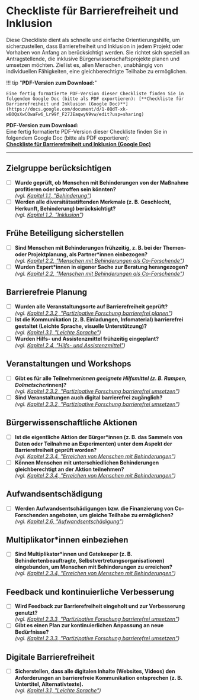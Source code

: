 # Checkliste für Barrierefreiheit und Inklusion

Diese Checkliste dient als schnelle und einfache Orientierungshilfe, um sicherzustellen, dass Barrierefreiheit und Inklusion in jedem Projekt oder Vorhaben von Anfang an berücksichtigt werden. Sie richtet sich speziell an Antragstellende, die inklusive Bürgerwissenschaftsprojekte planen und umsetzen möchten. Ziel ist es, allen Menschen, unabhängig von individuellen Fähigkeiten, eine gleichberechtigte Teilhabe zu ermöglichen.

!!! tip "**PDF-Version zum Download:**"
	
    Eine fertig formatierte PDF-Version dieser Checkliste finden Sie in folgendem Google Doc (bitte als PDF exportieren): [**Checkliste für Barrierefreiheit und Inklusion (Google Doc)**](https://docs.google.com/document/d/1-8QdT-xk-wBOQsXwCOwaFw6_Lr99f_F27JEaqwyN9vw/edit?usp=sharing)

**PDF-Version zum Download:**  
Eine fertig formatierte PDF-Version dieser Checkliste finden Sie in folgendem Google Doc (bitte als PDF exportieren):  
[**Checkliste für Barrierefreiheit und Inklusion (Google Doc)**](https://docs.google.com/document/d/1-8QdT-xk-wBOQsXwCOwaFw6_Lr99f_F27JEaqwyN9vw/edit?usp=sharing)

---

## Zielgruppe berücksichtigen
- [ ] **Wurde geprüft, ob Menschen mit Behinderungen von der Maßnahme profitieren oder betroffen sein könnten?**  
  *(vgl. [Kapitel 1.1, "Behinderung"](https://toolkit.incluscience.org/1-intro/01-behinderung/))*
- [ ] **Werden alle diversitätsstiftenden Merkmale (z. B. Geschlecht, Herkunft, Behinderung) berücksichtigt?**  
  *(vgl. [Kapitel 1.2, "Inklusion"](https://toolkit.incluscience.org/02-inklusion/))*

## Frühe Beteiligung sicherstellen
- [ ] **Sind Menschen mit Behinderungen frühzeitig, z. B. bei der Themen- oder Projektplanung, als Partner*innen einbezogen?**  
  *(vgl. [Kapitel 2.2, "Menschen mit Behinderungen als Co-Forschende"](https://toolkit.incluscience.org/01-menschen-mit-behinderungen-als-co-forschende/))*
- [ ] **Wurden Expert*innen in eigener Sache zur Beratung herangezogen?**  
  *(vgl. [Kapitel 2.2, "Menschen mit Behinderungen als Co-Forschende"](https://toolkit.incluscience.org/01-menschen-mit-behinderungen-als-co-forschende/))*

## Barrierefreie Planung
- [ ] **Wurden alle Veranstaltungsorte auf Barrierefreiheit geprüft?**  
  *(vgl. [Kapitel 2.3.2, "Partizipative Forschung barrierefrei planen"](https://toolkit.incluscience.org/2-partizipative-forschung-planen/))*
- [ ] **Ist die Kommunikation (z. B. Einladungen, Infomaterial) barrierefrei gestaltet (Leichte Sprache, visuelle Unterstützung)?**  
  *(vgl. [Kapitel 3.1, "Leichte Sprache"](https://toolkit.incluscience.org/01-leichte-sprache/))*
- [ ] **Wurden Hilfs- und Assistenzmittel frühzeitig eingeplant?**  
  *(vgl. [Kapitel 2.4, "Hilfs- und Assistenzmittel"](https://toolkit.incluscience.org/2-partizipative-forschung-planen/03-hilfs-und-assistenzmittel/))*

## Veranstaltungen und Workshops
- [ ] **Gibt es für alle Teilnehmer*innen geeignete Hilfsmittel (z. B. Rampen, Dolmetscher*innen)?**  
  *(vgl. [Kapitel 2.3.2, "Partizipative Forschung barrierefrei umsetzen"](https://toolkit.incluscience.org/2-partizipative-forschung-planen/03-hilfs-und-assistenzmittel/))*
- [ ] **Sind Veranstaltungen auch digital barrierefrei zugänglich?**  
  *(vgl. [Kapitel 2.3.2, "Partizipative Forschung barrierefrei umsetzen"](https://toolkit.incluscience.org/2-partizipative-forschung-planen/))*

## Bürgerwissenschaftliche Aktionen
- [ ] **Ist die eigentliche Aktion der Bürger*innen (z. B. das Sammeln von Daten oder Teilnahme an Experimenten) unter dem Aspekt der Barrierefreiheit geprüft worden?**  
  *(vgl. [Kapitel 2.3.4, "Erreichen von Menschen mit Behinderungen"](https://toolkit.incluscience.org/2-partizipative-forschung-planen/02-partizipative-methoden/#erreichen-von-menschen-mit-behinderungen))*
- [ ] **Können Menschen mit unterschiedlichen Behinderungen gleichberechtigt an der Aktion teilnehmen?**  
  *(vgl. [Kapitel 2.3.4, "Erreichen von Menschen mit Behinderungen"](https://toolkit.incluscience.org/2-partizipative-forschung-planen/02-partizipative-methoden/#erreichen-von-menschen-mit-behinderungen))*

## Aufwandsentschädigung
- [ ] **Werden Aufwandsentschädigungen bzw. die Finanzierung von Co-Forschenden angeboten, um gleiche Teilhabe zu ermöglichen?**  
  *(vgl. [Kapitel 2.6, "Aufwandsentschädigung"](https://toolkit.incluscience.org/2-partizipative-forschung-planen/05-aufwandsentschaedigung/))*

## Multiplikator*innen einbeziehen
- [ ] **Sind Multiplikator*innen und Gatekeeper (z. B. Behindertenbeauftragte, Selbstvertretungsorganisationen) eingebunden, um Menschen mit Behinderungen zu erreichen?**  
  *(vgl. [Kapitel 2.3.4, "Erreichen von Menschen mit Behinderungen"](https://toolkit.incluscience.org/2-partizipative-forschung-planen/02-partizipative-methoden/#hilfe-von-multiplikatorinnen-und-gatekeepern))*

## Feedback und kontinuierliche Verbesserung
- [ ] **Wird Feedback zur Barrierefreiheit eingeholt und zur Verbesserung genutzt?**  
  *(vgl. [Kapitel 2.3.3, "Partizipative Forschung barrierefrei umsetzen"](https://toolkit.incluscience.org/2-partizipative-forschung-planen/02-partizipative-methoden/#partizipative-forschung-barrierefrei-umsetzen))*
- [ ] **Gibt es einen Plan zur kontinuierlichen Anpassung an neue Bedürfnisse?**  
  *(vgl. [Kapitel 2.3.3, "Partizipative Forschung barrierefrei umsetzen"](https://toolkit.incluscience.org/2-partizipative-forschung-planen/02-partizipative-methoden/#partizipative-forschung-barrierefrei-umsetzen))*

## Digitale Barrierefreiheit
- [ ] **Sicherstellen, dass alle digitalen Inhalte (Websites, Videos) den Anforderungen an barrierefreie Kommunikation entsprechen (z. B. Untertitel, Alternativtexte).**  
  *(vgl. [Kapitel 3.1, "Leichte Sprache"](https://toolkit.incluscience.org/3-kommunikation/01-leichte-sprache/))*
